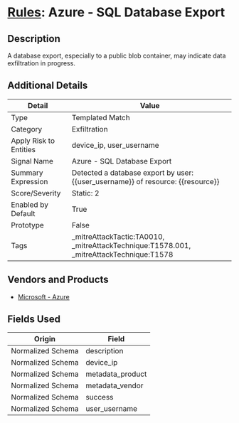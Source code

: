 # [Rules](README.md): Azure - SQL Database Export

## Description
A database export, especially to a public blob container, may indicate data exfiltration in progress.

## Additional Details
|Detail|Value|
|----|----|
|Type|Templated Match|
|Category|Exfiltration|
|Apply Risk to Entities|device_ip, user_username|
|Signal Name|Azure - SQL Database Export|
|Summary Expression|Detected a database export by user: {{user_username}}  of resource: {{resource}}|
|Score/Severity|Static: 2|
|Enabled by Default|True|
|Prototype|False|
|Tags|_mitreAttackTactic:TA0010, _mitreAttackTechnique:T1578.001, _mitreAttackTechnique:T1578|
## Vendors and Products
- [Microsoft - Azure](../products/a1225af5-e778-4068-a9a2-47da93d1ff24.md)


## Fields Used

|Origin|Field|
|----|----|
|Normalized Schema|description|
|Normalized Schema|device_ip|
|Normalized Schema|metadata_product|
|Normalized Schema|metadata_vendor|
|Normalized Schema|success|
|Normalized Schema|user_username|


